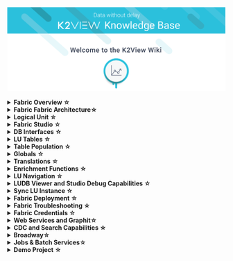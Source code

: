 ![image](/articles/images/welcome_to_wiki.png)
<meta name="google-site-verification" content="IJmQ9-boTYLbHPdfk46dZofapWD_WJAn1TlNP9E8W7s" />
<details>
<summary markdown="span"><strong>Fabric Overview <strong><a href="/articles/01_fabric_overview/README.md" style="text-decoration: none;">&#9734;</a></summary>
<!----<summary markdown="span"><strong>Fabric Overview<strong></summary>-->
<ul>
        <li><a href="/articles/01_fabric_overview/01_what%20is%20fabric.md">What is Fabric?</a></li>
        <li><a href="/articles/01_fabric_overview/02_fabric_glossary.md">Fabric Glossary</a></li>
</ul>
</details>

<details>
<summary markdown="span"><strong>Fabric Fabric Architecture<strong><a href="/articles/02_fabric_architecture/README.md" style="text-decoration: none;">&#9734;</a></summary><ul>
<li><a href="/articles/02_fabric_architecture/01_fabric_architecture_overview.md">Fabric Architecture Overview</a></li>
<li><a href="/articles/02_fabric_architecture/02_fabric_directories.md">Fabric Server- Main Directories</a></li>
<li><a href="/articles/02_fabric_architecture/03_fabric_basics_getting_started.md">Fabric Basics - Getting Started</a></li>
<li><a href="/articles/02_fabric_architecture/04_fabric_commands.md">Fabric Commands</a></li>
<li><a href="/articles/02_fabric_architecture/05_fabric_main_configuration_files.md">Fabric- Main Configuration Files</a></li>
<li><a href="/articles/02_fabric_architecture/06_cassandra_keyspaces_for_fabric.md">Cassandra Keyspaces for Fabric</a></li>
<li><a href="/articles/02_fabric_architecture/07_cassandra_basic_commands.md">Cassandra Basic Commands</a></li>
</ul>
</details>

<details>
<summary markdown="span"><strong>Logical Unit <strong><a href="/articles/03_logical_units/README.md" style="text-decoration: none;">&#9734;</a></summary><ul>
<li><a href="/articles/03_logical_units/01_LU_overview.md">LU Overview</a></li>
<li><a href="/articles/03_logical_units/02_create_a_logical_unit_flow.md">Create a Logical Unit - Flow</li>
<li><a href="/articles/03_logical_units/03_LU_schema_window.md">LU Schema Window</li>
<li><a href="/articles/03_logical_units/04_LU_properties.md">LU Properties</a></li>
<li><a href="/articles/03_logical_units/05_create_a_new_LU_object.md">Create New LU Object</a></li>
<li><a href="/articles/03_logical_units/06_auto_discovery_wizard.md">Auto Discovery Wizard</a></li>
<li><a href="/articles/03_logical_units/07_build__or_update_an_LU_schema.md">Auto Discovery - Build or Update LU Schema</a></li>
<li><a href="/articles/03_logical_units/08_define_root_table_and_instance_ID_LU_schema.md">Set Root Table and Instance ID Column</a></li>
<li><a href="/articles/03_logical_units/09_add_table_to_a_schema.md">Add a Table to a Schema</a></li>
<li><a href="/articles/03_logical_units/10_delete_table_from_a_schema.md">Delete a Table from a Schema</a></li>
<li><a href="/articles/03_logical_units/11_add_delete_table_population.md">Add/Delete Population from LU Schema</a></li>
<li><a href="/articles/03_logical_units/12_LU_hierarchy_and_linking_table_population.md">LU Hierarchy and Linking Table Populations</a></li>
<li><a href="/articles/03_logical_units/13_disable_enable_populations_in_schema.md">Disable/Enable Populations in the Schema</a></li>
<li><a href="/articles/03_logical_units/14_edit%20enrichment%20order.md">Edit Enrichment Order</a></li>
<li><a href="/articles/03_logical_units/15_LU_schema_edit_reference_tab.md">Editing References Tab</a></li>
<li><a href="/articles/03_logical_units/16_LU_schema_group_and_ungroup_tables.md">LU Schema: Group and Ungroup Tables</a></li>
<li><a href="/articles/03_logical_units/17_LU_schema_change_root_table.md">LU Schema: Change Root Table</a></li>
<li><a href="/articles/03_logical_units/18_LU_schema_refresh_LU_options.md">LU Schema: Refresh LU Options</a></li>
                </ul>
       </li>
</ul>
</details>

<details>
<summary markdown="span"><strong>Fabric Studio <strong><a href="/articles/04_fabric_studio/README.md" style="text-decoration: none;">&#9734;</a></summary><ul>
<li><a href="/articles/04_fabric_studio/01_UI_components_and_menus.md">Components and Menus</a></li>
<li><a href="/articles/04_fabric_studio/02_window_tab_context_menu.md">Window Tab Context Menu</li>
<li><a href="/articles/04_fabric_studio/03_diagram_and_toolbars.md">Diagrams and Toolbars</li>
<li><a href="/articles/04_fabric_studio/04_user_preferences.md">User Preferences</a></li>
<li><a href="/articles/04_fabric_studio/05_creating_a_new_project.md">Creating a New Project</a></li>
<li><a href="/articles/04_fabric_studio/06_adding_fabric_projects_to_version_control.md">Adding Fabric Projects to Version Control</a></li>
<li><a href="/articles/04_fabric_studio/07_best_practices_for_working_with_GIT_and_SVN.md">Best Practices for Working with GIT and SVN</a></li>
<li><a href="/articles/04_fabric_studio/08_fabric_project_tree.md">Fabric Project Tree</a></li>
<li><a href="/articles/04_fabric_studio/09_logic_files_and_categories.md">Logic Files and Categories</a></li>
<li><a href="/articles/04_fabric_studio/10_fabric_studio_validating_java_code_within_a_project.md">Fabric Studio Java Code Validation</a></li>
<li><a href="/articles/04_fabric_studio/11_fabric_studio_exporting_and_importing%20a_fabric_project.md">Fabric Project</a></li>
<li><a href="/articles/04_fabric_studio/12_shared_objects.md">Shared Objects</a></li>
</ul>
        </ul>
</details>

<details>
<summary markdown="span"><strong>DB Interfaces <strong><a href="/articles/05_DB_interfaces/README.md" style="text-decoration: none;">&#9734;</a></summary><ul>     
<li><a href="/articles/05_DB_interfaces/01_interfaces_overview.md"> Interfaces Overview</a></li>
<li><a href="/articles/05_DB_interfaces/02_interfaces_source_analysis_guidelines.md">Interfaces Source Analysis Guidelines</li>
<li><a href="/articles/05_DB_interfaces/03_DB_interfaces_overview.md">DB Interfaces Overview</li>
<li><a href="/articles/05_DB_interfaces/04_creating_a_new_database_interface.md">Creating a New Database Interface</a></li>
<li><a href="/articles/05_DB_interfaces/05_adding_a_fabric_and_remote_fabric_interface_type.md">Adding Fabric to Interface Type</a></li>
<li><a href="/articles/05_DB_interfaces/06_editing_interface_settings.md">Editing Interface Settings</a></li>
<li><a href="/articles/05_DB_interfaces/07_deleting_disabling_an_interface.md">Deleting Disabling an Interface</a></li>
<li><a href="/articles/05_DB_interfaces/08_clearing_the_database_objects_cache.md">Clearing DB Object Cache</a></li>
<li><a href="/articles/05_DB_interfaces/09_fabric_API_for_DB_interfaces.md">Fabric API for DB Interface</a></li>
        </ul>
</ul>
</details>

<details>
<summary markdown="span"><strong>LU Tables <strong><a href="/articles/06_LU_tables/README.md" style="text-decoration: none;">&#9734;</a></summary> <ul>
<li><a href="/articles/06_LU_tables/01_LU_tables_overview.md">LU Tables Overview</a></li>
<li><a href="/articles/06_LU_tables/02_create_an_LU_table.md">Create an LU Table</li>
<li><a href="/articles/06_LU_tables/03_table_indexes.md">Table Indexes</li>
<li><a href="/articles/06_LU_tables/04_table_properties.md">Table Properties</a></li>
</ul>
        </ul>
</details>

<details>
<summary markdown="span"><strong>Table Population <strong><a href="/articles/07_table_population/README.md" style="text-decoration: none;">&#9734;</a></summary><ul>
<li><a href="/articles/07_table_population/01_table_population_overview.md">Table Population Overview</a></li>
<li><a href="/articles/07_table_population/02_source_object_types.md">Source Object Types</li>
<li><a href="/articles/07_table_population/03_creating_a_new_table_population.md">Creating a New Table Population</li>
<li><a href="/articles/07_table_population/04_table_population_properties_tab.md">Table Population Properties Tab</a></li>
<li><a href="/articles/07_table_population/05_table_population_mode.md">Table Population Mode</a></li
<li><a href="/articles/07_table_population/06_table_population_transformation_rules.md">Table Population Transformation Rules</a></li>
<li><a href="/articles/07_table_population/07_fabric_built_in_functions.md">Fabric Built-in Functions</a></li>
<li><a href="/articles/07_table_population/08_project_functions.md">Project Functions</a></li>
<li><a href="/articles/07_table_population/09_creating_an_LUDB_function.md">Creating an LUDB Function</a></li>
<li><a href="/articles/07_table_population/10_creating_a_project_function.md">Creating a Project Function</a></li>
<li><a href="/articles/07_table_population/11_1_creating_or_editing_a_root_function.md">Creating or Editing a Root Function</a></li>
<li><a href="/articles/07_table_population/11_2_root_functions_code_examples.md">Root Functions - Code Examples</a></li>
<li><a href="/articles/07_table_population/11_lookup_tables.md">Lookup Tables</a></li>
<li><a href="/articles/07_table_population/12_table_population_diagram_outline.md">Table Population Diagram Outline</a></li>
<li><a href="/articles/07_table_population/13_LU_table_population_execution_order.md">Table Population Excecution Order</a></li>
</ul>
                </ul>
</details>

<details>
<summary markdown="span"><strong>Globals <strong><a href="/articles/08_globals/README.md" style="text-decoration: none;">&#9734;</a></summary><ul>
<li><a href="/articles/08_globals/01_globals_overview.md">Globals Overview</a></li>
<li><a href="/articles/08_globals/02_globals_use_cases.md">Globals Use Cases</li>
<li><a href="/articles/08_globals/03_set_globals.md">Set Globals</li>
<li><a href="/articles/08_globals/04_globals_code_examples.md">Globals Code Examples</a></li>
        </ul>
        </ul>
</details>

<details>
<summary markdown="span"><strong>Translations <strong><a href="/articles/09_translations/README.md" style="text-decoration: none;">&#9734;</a></summary><ul>
<li><a href="/articles/09_translations/01_translations_overview_and_use_cases.md">Translations Overview</a></li>
<li><a href="/articles/09_translations/02_creating_a_new_translation_in_fabric.md">Creating a New Translation in Fabric</a></li>
<li><a href="/articles/09_translations/03_data_population_in_a_translation.md">Data Population in Translation</a></li>
<li><a href="/articles/09_translations/04_using_translations_in_fabric.md">Using Translations in Fabric</a></li>
<li><a href="/articles/09_translations/05_translations_code_examples.md">Translations Code Examples</a></li>
</ul>
</ul>
</details>

<details>
<summary markdown="span"><strong>Enrichment Functions <strong><a href="/articles/10_enrichment_function/README.md" style="text-decoration: none;">&#9734;</a></summary><ul>
<li><a href="/articles/10_enrichment_function/01_enrichment_function_overview.md">Enrichment Function Overview</a></li>
<li><a href="/articles/10_enrichment_function/02_enrichment_vs_root_func_comparison_analysis.md">Enrichment vs. Root Function - Comparison Analysis</a></li>
<li><a href="/articles/10_enrichment_function/03_create_edit_enrichment_function.md">Create / Edit an Enrichment Function</a></li>
<li><a href="/articles/10_enrichment_function/04_code_examples_enrichment_function.md">Code Examples of Enrichment Function</a></li>
</ul>
        </ul>
</details>

<details>
<summary markdown="span"><strong>LU Navigation <strong><a href="/articles/12_LU_navigation/README.md" style="text-decoration: none;">&#9734;</a></summary><ul>
<li><a href="/articles/12_LU_navigation/01_Navigating_an_LU_schema.md">Navigating an LU Schema</a></li>
<li><a href="/articles/12_LU_navigation/02_searching_a_fabric_project.md">Searching a Fabric Project</a></li>
</ul>
        </ul>
</details>

<details>
<summary markdown="span"><strong>LUDB Viewer and Studio Debug Capabilities <strong><a href="/articles/13_LUDB_viewer_and_studio_debug_capabilities/README.md" style="text-decoration: none;">&#9734;</a></summary><ul>
<li><a href="/articles/13_LUDB_viewer_and_studio_debug_capabilities/01_data_viewer.md">Data Viewer</a></li>
<li><a href="/articles/13_LUDB_viewer_and_studio_debug_capabilities/02_fabric_studio_log_files.md">Fabric Studio Log Files</a></li>
<li><a href="/articles/13_LUDB_viewer_and_studio_debug_capabilities/03_debug_table_population.md">Debug Table Population</a></li>
</ul>
        </ul>
</details>

<details>
<summary markdown="span"><strong>Sync LU Instance <strong><a href="/articles/14_sync_LU_instance/README.md" style="text-decoration: none;">&#9734;</a></summary><ul>
<li><a href="/articles/14_sync_LU_instance/01_sync_LUI_overview.md">Sync LUI Overview</a></li>
<li><a href="/articles/14_sync_LU_instance/02_sync_modes.md">Sync Modes</li>
<li><a href="/articles/14_sync_LU_instance/03_sync_ignore_source_exception.md">Sync- Ignore Source Exception</li>
<li><a href="/articles/14_sync_LU_instance/04_sync_methods.md">Sync Methods</a></li>
<li><a href="/articles/14_sync_LU_instance/05_sync_decision_functions.md">Sync – Decision Functions</a></li>
<li><a href="/articles/14_sync_LU_instance/06_sync_decision_functions_recommendations.md">Sync Decision Functions Recommendations</a></li>
<li><a href="/articles/14_sync_LU_instance/07_sync_levels.md">Sync Levels</a></li>
<li><a href="/articles/14_sync_LU_instance/08_sync_timeout.md">Sync Timeout</a></li>
<li><a href="/articles/14_sync_LU_instance/09_skip_sync.md">Skip Sync</a></li>
<li><a href="/articles/14_sync_LU_instance/10_sync_behavior_summary.md">Sync Behavior Summary</a></li>
        </ul>
</ul>
</details>

<details>
<summary markdown="span"><strong>Fabric Deployment <strong><a href="/articles/16_deploy_fabric/README.md" style="text-decoration: none;">&#9734;</a></summary><ul>
<li><a href="/articles/16_deploy_fabric/01_deploy_Fabric_project.md">Deploy Fabric Project</a></li>
<li><a href="/articles/16_deploy_fabric/02_deploy_from_Fabric_Studio.md">Deploy from Fabric Studio</a></li>
<li><a href="/articles/16_deploy_fabric/03_offline_deploy.md">Offline Deploy</a></li>
</ul>
        </ul>
</details>

<details>
<summary markdown="span"><strong>Fabric Troubleshooting <strong><a href="/articles/21_Fabric_troubleshooting/README.md" style="text-decoration: none;">&#9734;</a></summary><ul>
<li><a href="/articles/21_Fabric_troubleshooting/01_Fabric_troubleshooting_overview.md">Fabric Troubleshooting Overview</a></li>
<li><a href="/articles/21_Fabric_troubleshooting/02_Fabric_troubleshooting_log_files.md">Fabric Troubleshooting Log Files</a></li>
</ul>
        </ul>
</details>

<details>
<summary markdown="span"><strong>Fabric Credentials <strong><a href="/articles/17_fabric_credentials/README.md" style="text-decoration: none;">&#9734;</a></summary><ul>
<li><a href="/articles/17_fabric_credentials/01_fabric_credentials_overview.md">Fabric Credentials Overview</a></li>
<li><a href="/articles/17_fabric_credentials/02_fabric_credentials_commands.md">Fabric Credentials Commands</a></li>
<li><a href="/articles/17_fabric_credentials/03_fabric_credentials_backup.md">Fabric Credentials Backup</a></li>
</ul>
        </ul>
</details>

<details>
<summary markdown="span"><strong>Web Services and Graphit<strong><a href="/articles/15_web_services_and_graphit/README.md" style="text-decoration: none;">&#9734;</a></summary><ul>
<li><a href="/articles/15_web_services_and_graphit/01_web_services_overview.md">Overview</a></li>
<li><a href="/articles/15_web_services_and_graphit/02_web_services_properties.md">Properties</a></li>
<li><a href="/articles/15_web_services_and_graphit/03_create_a_web_service.md">Create a Web Service</a></li>
<li><a href="/articles/15_web_services_and_graphit/04_web_services_function_basic_structure.md">Function Basic Structure</a></li>
<li><a href="/articles/15_web_services_and_graphit/05_edit_web_service_code.md">Edit Web Service Code</a></li>
<li><a href="/articles/15_web_services_and_graphit/06_web_services_code_examples.md">Code Examples</a></li>
<li><a href="/articles/15_web_services_and_graphit/07_deploy_web_services.md">Deploy Web Services</a></li>
<li><a href="/articles/15_web_services_and_graphit/08_web_services_input_parameters.md">Web Service Input Parameters</a></li>
<li><a href="/articles/15_web_services_and_graphit/09_swagger.md">Swagger</a></li>
<li><a href="/articles/15_web_services_and_graphit/10_legacy_annotation.md">Legacy Annotation</a></li>
<li><a href="/articles/15_web_services_and_graphit/11_response_codes.md">Response Codes</a></li>
<li><a href="/articles/15_web_services_and_graphit/12_Supported_Verbs_Get.md">Supported Verbs - GET</a></li>
<li><a href="/articles/15_web_services_and_graphit/13_Supported_Verbs_Post.md">Supported Verbs - POST</a></li>
<li><a href="/articles/15_web_services_and_graphit/14_Supported_Verbs_Put.md">Supported Verbs - PUT</a></li>
<li><a href="/articles/15_web_services_and_graphit/15_Supported_Verbs_Delete.md">Supported Verbs - DELETE</a></li>
<li><a href="/articles/15_web_services_and_graphit/16_rest_api_additions.md">REST API Additions</a></li>
<li><a href="/articles/15_web_services_and_graphit/17_Graphit/01_graphit_overview.md">Graphit Overview</a></li>
<li><a href="/articles/15_web_services_and_graphit/17_Graphit/02_create_and_edit_a_graphit_file.md">Create and Edit a Graphit File</a></li> 
<li><a href="/articles/15_web_services_and_graphit/17_Graphit/03_graphit_node_types.md">Graphit Nodes Types</a></li> 
<li><a href="/articles/15_web_services_and_graphit/17_Graphit/04_graphit_node_properties.md">Graphit Nodes Properties</a></li> 
<li><a href="/articles/15_web_services_and_graphit/17_Graphit/05_graphit_debugging.md">Graphit Debugging</a></li> 
<li><a href="/articles/15_web_services_and_graphit/17_Graphit/06_using_graphit_files_with_parameters.md">Graphit Parameters</a></li> 
<li><a href="/articles/15_web_services_and_graphit/17_Graphit/07_invoking_graphit_files.md">Invoking Graphit Files</a></li> 
<li><a href="/articles/15_web_services_and_graphit/17_Graphit/08_invoke_javacode_from_graphit.md">Invoke Java from Graphit</a></li> 
<li><a href="/articles/15_web_services_and_graphit/17_Graphit/09_invoke_graphit_from_outside_studio.md">Invoke Graphit from Outside Fabric Studio</a></li> 
<li><a href="/articles/15_web_services_and_graphit/17_Graphit/10_graphit_examples.md">Graphit Examples</a></li>
</ul> 
         </ul>
</details>

<details>
<summary markdown="span"><strong>CDC and Search Capabilities <strong><a href="/articles/18_cdc_and_search/README.md" style="text-decoration: none;">&#9734;</a></summary><ul>
<li><a href="/articles/18_cdc_and_search/02_cdc_messages.md">CDC Messages</a></li>
</ul> 
</ul> 
</details>
        
<details>
<summary markdown="span"><strong>Broadway<strong><a href="/articles/19_Broadway/README.md" style="text-decoration: none;">&#9734;</a></summary><ul>
<li><a href="/articles/19_Broadway/01_broadway_overview.md">Broadway Overview</a></li>
<li><a href="/articles/19_Broadway/02_broadway_high_level_components.md">Broadway High Level Components</a></li>
<li><a href="/articles/19_Broadway/03_broadway_actor.md">Broadway Actor Overview</a></li>
<li><a href="/articles/19_Broadway/03_broadway_actor_window.md">Broadway Actor Window</a></li>
<li><a href="/articles/19_Broadway/04_built_in_actor_types.md">Built-in Actor Types</a></li>
<li><a href="/articles/19_Broadway/actors/README.md">Actors Specifications and Examples</a></li>
<li><a href="/articles/19_Broadway/05_data_types.md">Broadway Data Types</a></li>
<li><a href="/articles/19_Broadway/06_export_actor.md">Actor Inheritance Mechanism</a></li>
<li><a href="/articles/19_Broadway/07_broadway_flow_linking_actors.md">Linking Actors in Broadway Flow</a></li>  
<li><a href="/articles/19_Broadway/08_show_only_connected_actors.md">Show Only Connected Actors</a></li>  
<li><a href="/articles/19_Broadway/09_broadway_integration_with_Fabric.md">Broadway Integration with Fabric</a></li>
<li><a href="/articles/19_Broadway/17_tutorial_and_flow_examples.md">Broadway Tutorial and Flow Examples</a></li>
<li><a href="/articles/19_Broadway/18_broadway_flow_window.md">Broadway Flow Window</a></li>
<li><a href="/articles/19_Broadway/19_broadway_flow_stages.md">Broadway Stages</a></li>
<li><a href="/articles/19_Broadway/21_iterations.md">Iterations in Broadway</a></li>
<li><a href="/articles/19_Broadway/22_broadway_flow_inner_flows.md">Inner Flows</a></li>
<li><a href="/articles/19_Broadway/23_transactions.md">Transactions</a></li>
<li><a href="/articles/19_Broadway/24_error_handling.md">Error Handling</a></li>
<li><a href="/articles/19_Broadway/25_broadway_flow_window_run_and_debug_flow.md">Run and Debug Broadway Flow</a></li>
<li><a href="/articles/19_Broadway/27_broadway_data_inspection.md">Broadway Data Inspector</a></li>
</ul> 
</ul> 
</details>        
         
<details>
<summary markdown="span"><strong>Jobs & Batch Services<strong><a href="/articles/20_jobs_and_batch_services/README.md" style="text-decoration: none;">&#9734;</a></summary><ul>
<ul>
  <li><a href="/articles/20_jobs_and_batch_services/01_fabric_jobs_overview.md">Overview</a></li>
  <li><a href="/articles/20_jobs_and_batch_services/02_jobs_flow_and_status.md">Jobs Lifecycle & Flows</a></li>
	<li><a href="/articles/20_jobs_and_batch_services/03_create_a_new_user_job.md">User Jobs</a></li>
	<li><a href="/articles/20_jobs_and_batch_services/04_create_a_new_process_job.md">Process Jobs</a></li>
	<li><a href="/articles/20_jobs_and_batch_services/05_create_a_new_broadway_job.md">Broadway Jobs</a></li>
	<li><a href="/articles/20_jobs_and_batch_services/06_create_a_new_CDC_job.md">CDC Jobs</a></li>
	<li><a href="/articles/20_jobs_and_batch_services/07_jobs_commands.md">Commands list</a></li>
	<li><a href="/articles/20_jobs_and_batch_services/08_jobs_table_fields.md">Operational Tables</a></li>
	<li><a href="/articles/20_jobs_and_batch_services/09_jobs_configuration.md">Jobs Configuration</a></li>
	<li><a href="/articles/20_jobs_and_batch_services/10_jobs_and_batches_affinity.md">Fabric Affinity Concept</a></li>
	<li><a href="/articles/20_jobs_and_batch_services/11_batch_process_overview.md">Batch Processes</a></li>
	<li><a href="/articles/20_jobs_and_batch_services/12_batch_sync_commands.md">Batch Synchronization</a></li>
	<li><a href="/articles/20_jobs_and_batch_services/13_migrate_commands.md">Migrate Command</a></li>
	<li><a href="/articles/20_jobs_and_batch_services/14_instances_groups.md">Instance Groups</a></li>
	<li><a href="/articles/20_jobs_and_batch_services/15_batch_broadway_commands.md">Broadway flows & Batches</a></li>
	<li><a href="/articles/20_jobs_and_batch_services/16_batch_CDC_commands.md">CDC Republish & Batches</a></li>
	<li><a href="/articles/20_jobs_and_batch_services/17_batch_process_flow.md">Batch Processes Flows</a></li>
</ul>
</details>        
 
<details>
<summary markdown="span"><strong>Demo Project <strong><a href="/articles/demo_project" style="text-decoration: none;">&#9734;</a></summary>       

